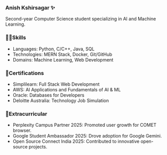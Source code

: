 ### Anish Kshirsagar ✨
Second-year Computer Science student specializing in AI and Machine Learning.


### 💪🏼Skills
- Languages: Python, C/C++, Java, SQL
- Technologies: MERN Stack, Docker, Git/GitHub
- Domains: Machine Learning, Web Development


### 📜Certifications
- Simplilearn: Full Stack Web Development
- AWS: AI Applications and Fundamentals of AI & ML
- Oracle: Databases for Developers
- Deloitte Australia: Technology Job Simulation

### 🎋Extracurricular
- Perplexity Campus Partner 2025: Promoted user growth for COMET browser.
- Google Student Ambassador 2025: Drove adoption for Google Gemini.
- Open Source Connect India 2025: Contributed to innovative open-source projects.
